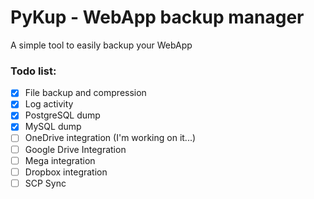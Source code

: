 # PyKup - WebApp backup manager

A simple tool to easily backup your WebApp

### Todo list:
- [x] File backup and compression
- [x] Log activity
- [x] PostgreSQL dump
- [x] MySQL dump
- [ ] OneDrive integration (I'm working on it...)
- [ ] Google Drive Integration
- [ ] Mega integration
- [ ] Dropbox integration
- [ ] SCP Sync

